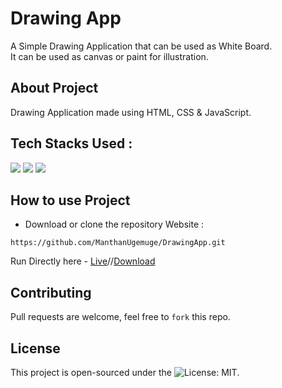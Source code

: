 # Drawing App
A Simple Drawing Application that can be used as White Board. 
<br/>
It can be used as canvas or paint for illustration. 

## About Project
Drawing Application made using HTML, CSS & JavaScript. 

## Tech Stacks Used :

<a target="_blank" href="https://www.w3schools.com/html/default.asp"><img src="https://img.shields.io/badge/html5%20-%23E34F26.svg?&style=for-the-badge&logo=html5&logoColor=white"></img></a>
<a target="_blank" href="https://www.w3schools.com/css/default.asp"><img src="https://img.shields.io/badge/css3%20-%231572B6.svg?&style=for-the-badge&logo=css3&logoColor=white"></img></a>
<a target="_blank" href="https://www.w3schools.com/js/default.asp"><img src="https://img.shields.io/badge/javascript%20-%23323330.svg?&style=for-the-badge&logo=javascript&logoColor=%23F7DF1E"></img></a>

## How to use Project
- Download or clone the repository Website : 
```
https://github.com/ManthanUgemuge/DrawingApp.git
```
Run Directly here - [Live](https://manthanugemuge.github.io/DrawingApp/)//[Download](https://github.com/ManthanUgemuge/DrawingApp/archive/refs/heads/main.zip)

## Contributing
Pull requests are welcome, feel free to ```fork``` this repo.

## License
This project is open-sourced under the ![License: MIT](https://img.shields.io/badge/License-MIT-blue.svg).
